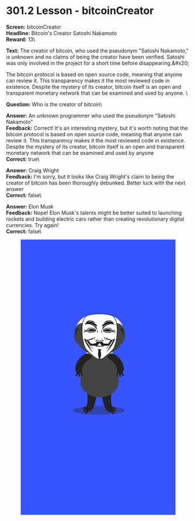 # 301.2 Lesson - bitcoinCreator

**Screen:** bitcoinCreator\
**Headline:** Bitcoin&#x27;s Creator Satoshi Nakamoto\
**Reward:** 13\

**Text:** The creator of bitcoin, who used the pseudonym &quot;Satoshi Nakamoto,&quot; is unknown and no claims of being the creator have been verified. Satoshi was only involved in the project for a short time before disappearing.&amp;#x20;

The bitcoin protocol is based on open source code, meaning that anyone can review it. This transparency makes it the most reviewed code in existence. Despite the mystery of its creator, bitcoin itself is an open and transparent monetary network that can be examined and used by anyone.
\

**Question:** Who is the creator of bitcoin\

**Answer:** An unknown programmer who used the pseudonym &quot;Satoshi Nakamoto&quot;\
**Feedback:** Correct! It&#x27;s an interesting mystery, but it&#x27;s worth noting that the bitcoin protocol is based on open source code, meaning that anyone can review it. This transparency makes it the most reviewed code in existence. Despite the mystery of its creator, bitcoin itself is an open and transparent monetary network that can be examined and used by anyone\
**Correct:** true\

**Answer:** Craig Wright\
**Feedback:** I&#x27;m sorry, but it looks like Craig Wright&#x27;s claim to being the creator of bitcoin has been thoroughly debunked. Better luck with the next answer\
**Correct:** false\

**Answer:** Elon Musk\
**Feedback:** Nope! Elon Musk&#x27;s talents might be better suited to launching rockets and building electric cars rather than creating revolutionary digital currencies. Try again!\
**Correct:** false\


<figure><img src="../.gitbook/assets/301-02.png" alt=""><figcaption></figcaption></figure>

